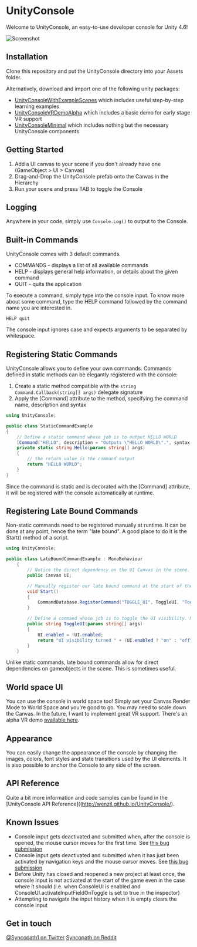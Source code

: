 UnityConsole
===============
Welcome to UnityConsole, an easy-to-use developer console for Unity 4.6!

![Screenshot](https://dl.dropboxusercontent.com/u/106740647/UnityConsole/Screenshot1_0.jpg)

## Installation
Clone this repository and put the UnityConsole directory into your Assets folder.

Alternatively, download and import one of the following unity packages:
- [UnityConsoleWithExampleScenes](http://wenzil.github.io/UnityConsole/) which includes useful step-by-step learning examples
- [UnityConsoleVRDemoAlpha](http://wenzil.github.io/UnityConsole/)  which includes a basic demo for early stage VR support
- [UnityConsoleMinimal](http://wenzil.github.io/UnityConsole/) which includes nothing but the necessary UnityConsole components

## Getting Started
1. Add a UI canvas to your scene if you don't already have one (GameObject > UI > Canvas)
2. Drag-and-Drop the UnityConsole prefab onto the Canvas in the Hierarchy
3. Run your scene and press TAB to toggle the Console

## Logging
Anywhere in your code, simply use ```Console.Log()``` to output to the Console.

## Built-in Commands
UnityConsole comes with 3 default commands.
- COMMANDS - displays a list of all available commands
- HELP - displays general help information, or details about the given command
- QUIT - quits the application

To execute a command, simply type into the console input. To know more about some command, type the HELP command followed by the command name you are interested in.

```
HELP quit
```

The console input ignores case and expects arguments to be separated by whitespace.

## Registering Static Commands
UnityConsole allows you to define your own commands. Commands defined in static methods can be elegantly registered with the console:

1. Create a static method compatible with the ```string Command.Callback(string[] args)``` delegate signature
2. Apply the [Command] attribute to the method, specifying the command name, description and syntax

```csharp
using UnityConsole;

public class StaticCommandExample
{
    // Define a static command whose job is to output HELLO WORLD
    [Command("HELLO", description = "Outputs \"HELLO WORLD\".", syntax = "HELLO")]
    private static string Hello(params string[] args)
    {
        // the return value is the command output
        return "HELLO WORLD";
    }
}
```

Since the command is static and is decorated with the [Command] attribute, it will be registered with the console automatically at runtime.

## Registering Late Bound Commands
Non-static commands need to be registered manually at runtime. It can be done at any point, hence the term "late bound". A good place to do it is the Start() method of a script.

```csharp
using UnityConsole;

public class LateBoundCommandExample : MonoBehaviour
    {
        // Notice the direct dependency on the UI Canvas in the scene.
        public Canvas UI;

        // Manually register our late bound command at the start of the game or whenever this object is initialized
        void Start()
        {
            CommandDatabase.RegisterCommand("TOGGLE_UI", ToggleUI, "Toggles the UI visibility", "TOGGLE_UI");
        }

        // Define a command whose job is to toggle the UI visibility. Notice that the method is not static and we don't need to apply the [Command] attribute for late bound commands.
        public string ToggleUI(params string[] args)
        {
            UI.enabled = !UI.enabled;
            return "UI visibility turned " + (UI.enabled ? "on" : "off");
        }
    }
```

Unlike static commands, late bound commands allow for direct dependencies on gameobjects in the scene. This is sometimes useful.

## World space UI
You can use the console in world space too! Simply set your Canvas Render Mode to World Space and you're good to go. You may need to scale down the Canvas. In the future, I want to implement great VR support. There's an alpha VR demo [available here](http://wenzil.github.io/UnityConsole/).

## Appearance
You can easily change the appearance of the console by changing the images, colors, font styles and state transitions used by the UI elements. It is also possible to anchor the Console to any side of the screen.

## API Reference
Quite a bit more information and code samples can be found in the [UnityConsole API Reference]((http://wenzil.github.io/UnityConsole/).

## Known Issues
- Console input gets deactivated and submitted when, after the console is opened, the mouse cursor moves for the first time. See [this bug submission](http://issuetracker.unity3d.com/issues/input-field-selection-is-immediately-deactivated-after-moving-mouse)
- Console input gets deactivated and submitted when it has just been activated by navigation keys and the mouse cursor moves. See [this bug submission](http://issuetracker.unity3d.com/issues/moving-cursor-unselects-whatever-was-selected-with-the-ui-navigation-keys)
- Before Unity has closed and reopened a new project at least once, the console input is not activated at the start of the game even in the case where it should (i.e. when ConsoleUI is enabled and ConsoleUI.activateInputFieldOnToggle is set to true in the inspector)
- Attempting to navigate the input history when it is empty clears the console input

## Get in touch
[@Syncopath1 on Twitter](https://twitter.com/Syncopath1)
[Syncopath on Reddit](http://www.reddit.com/user/Syncopath)
